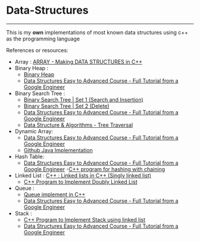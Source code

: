 # Data-Structures
---
This is my **own** implementations of most known data structures using c++ as the programming language

References or resources:
- Array : [ARRAY - Making DATA STRUCTURES in C++](https://www.youtube.com/watch?v=TzB5ZeKQIHM&t=804s)
- Binary Heap :
  - [Binary Heap](https://www.geeksforgeeks.org/binary-heap/)
  - [Data Structures Easy to Advanced Course - Full Tutorial from a Google Engineer](https://www.youtube.com/watch?v=RBSGKlAvoiM&t=3833s)
- Binary Search Tree :
  - [Binary Search Tree | Set 1 (Search and Insertion)](https://www.geeksforgeeks.org/binary-search-tree-set-1-search-and-insertion/)
  - [Binary Search Tree | Set 2 (Delete)](https://www.geeksforgeeks.org/binary-search-tree-set-2-delete/?ref=lbp)
  - [Data Structures Easy to Advanced Course - Full Tutorial from a Google Engineer](https://www.youtube.com/watch?v=RBSGKlAvoiM&t=3833s)
  - [Data Structure & Algorithms - Tree Traversal](https://www.tutorialspoint.com/data_structures_algorithms/tree_traversal.htm)
- Dynamic Array: 
  - [Data Structures Easy to Advanced Course - Full Tutorial from a Google Engineer](https://www.youtube.com/watch?v=RBSGKlAvoiM&t=3833s)
  - [Github Java Implementation](https://github.com/williamfiset/data-structures/blob/master/com/williamfiset/datastructures/dynamicarray/DynamicArray.java)
- Hash Table:
  - [Data Structures Easy to Advanced Course - Full Tutorial from a Google Engineer](https://www.youtube.com/watch?v=RBSGKlAvoiM&t=3833s)
  -[C++ program for hashing with chaining](https://www.geeksforgeeks.org/c-program-hashing-chaining/)
- Linked List : [C++ : Linked lists in C++ (Singly linked list)](https://www.codesdope.com/blog/article/c-linked-lists-in-c-singly-linked-list/)
  - [C++ Program to Implement Doubly Linked List](https://www.tutorialspoint.com/cplusplus-program-to-implement-doubly-linked-list#:~:text=Doubly%20linked%20list%20is%20a,to%20the%20previous%20list%20node.)
- Queue :
  - [Queue implement in C++](https://www.techiedelight.com/queue-implementation-cpp/)
  - [Data Structures Easy to Advanced Course - Full Tutorial from a Google Engineer](https://www.youtube.com/watch?v=RBSGKlAvoiM&t=3833s)
- Stack :
  - [C++ Program to Implement Stack using linked list](https://www.tutorialspoint.com/cplusplus-program-to-implement-stack-using-linked-list)
  - [Data Structures Easy to Advanced Course - Full Tutorial from a Google Engineer](https://www.youtube.com/watch?v=RBSGKlAvoiM&t=3833s)
